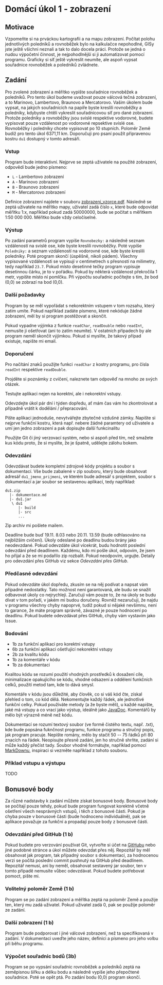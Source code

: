 # Domácí úkol 1 - zobrazení

## Motivace
Vzpomeňte si na prváckou kartografii a na mapu zobrazení. Počítat polohu
jednotlivých poledníků a rovnoběžek bylo na kalkulačce nepohodlné, GISy jste
ještě všichni neznali a tak to dalo docela práci. Protože se jedná o nudou
výpočetní činnost, je nejpohodlnější si ji automatizovat pomocí programu.
Graficky si síť ještě vykreslit neumíte, ale aspoň vypsat souřadnice rovnoběžek
a poledníků zvládnete.

## Zadání
Pro zvolené zobrazení a měřítko vypište souřadnice rovnoběžek a poledníků.
Pro tento úkol budeme uvažovat pouze válcová tečná zobrazení, a to Marinovo,
Lambertovo, Braunovo a Mercatorovo. Vašim úkolem bude vypsat, na jakých
souřadnicích na papíře byste kreslili rovnoběžky a poledníky, kdybyste chtěli
vykreslit souřadnicovou síť pro dané zobrazení. Protože poledníky a rovnoběžky
jsou svislé respektive vodorovné, budete vypisovat pouze vzdálenost po vodorovné
repsektive svislé ose. Rovnoběžky i poledníky chcete vypisovat po 10 stupních.
Poloměr Země budiž pro tento úkol 6371,11 km.
Doporučuji pro psaní použít připravenou kostru `du1` dostupný v tomto adresáři.

### Vstup
Program bude interaktivní. Nejprve se zeptá uživatele na použité zobrazení,
odpovědí bude jedno písmeno: 
- `L` - Lambertovo zobrazení
- `A` - Marinovo zobrazení 
- `B` - Braunovo zobrazení 
- `M` - Mercatorovo zobrazení 

Definice zobrazení najdete v souboru [zobrazeni_vzorce.pdf](zobrazeni_vzorce.pdf).
Následně se zeptá uživatele na měřítko mapy, uživatel zadá číslo `x`, které bude
odpovídat měřítku 1:x, například pokud zadá 50000000, bude se počítat s měřítkem
1:50 000 000. Měřítko bude vždy celočíselné.

### Výstup
Po zadání parametrů program vypíše `Rovnobezky:` a následně seznam vzdáleností
na svislé ose, kde byste kreslili rovnoběžky. 
Poté vypíše `Poledniky:` a seznam vzdáleností na vodorovné ose, kde byste
kreslili poledníky. Poté program skončí (úspěšně, nikoli pádem).
Všechny vypisované vzdálenosti se vypisují v centimetrech s přesností na
milimetry, tedy například `23.7`. Pokud místo desetinné tečky program vypisuje
desetinnou čárku, je to v pořádku.
Pokud by některá vzdálenost překročila 1 metr, vypište místo ní pomlčku.
Při výpočtu souřadnic počítejte s tím, že bod (0,0) se zobrazí na bod (0,0). 

### Další požadavky
Program by se měl vypořádat s nekorektním vstupem v tom rozsahu, který zatím
umíte. Pokud například zadáte písmeno, které nekóduje žádné zobrazení, měl by
si program postěžovat a skončit.

Pokud vypadne výjimka z funkce `readChar`, `readDouble` nebo `readInt`, nemusíte
ji ošetřovat (ani to zatím neumíte). V ostatních případech by ale program neměl
skončit výjimkou. Pokud si myslíte, že takový případ existuje, napište mi email.

### Doporučení
Pro načítání znaků použijte funkci `readChar` z kostry programu, pro čísla
`readInt` respektive `readDouble`. 

Projděte si poznámky z cvičení, naleznete tam odpověď na mnoho ze svých otázek.

Testujte aplikaci nejen na korektní, ale i nekorektní vstupy.

Odevzdejte úkol pár dní i týden dopředu, ať mám čas vám ho zkontrolovat a případně
vrátit k dodělání / přepracování. 

Pište aplikaci jednoduše, nevytvářejte zbytečné vzdušné zámky. Napište si
nejprve funkční kostru, která např. nebere žádné paramtery od uživatele a umí
jen jedno zobrazení a pak dopisujte další funkcinalitu

Použijte Git či jiný verzovací systém, nebo si aspoň před tím, než smažete kus
kódu proto, že si myslíte, že je špatně, udělejte zálohu bokem.

### Odevzdání
Odevzdávat budete kompletní zdrojové kódy projektu a soubor s dokumentací. Vše
bude zabalené v zip souboru, který bude obsahovat adresář `du1_jmeno_prijmeni`,
ve kterém bude adresář s projektem, soubor s dokumentací a jar soubor se
sestavenou aplikací, tedy například:
```
du1.zip
  |- dokumentace.md
  |- du1.jar
   \ du1
      |- build
      |- src
      ...  
```
Zip archiv mi pošlete mailem. 

Deadline bude buď 19.11. 8.03 nebo 20.11. 13.59 (bude odhlasováno na nejbližším
cvičení). Úkoly odeslané po deadlinu budou brány jako neodevzdané. Pokud
odevzdáte úkol vícekrát, budu hodnotit poslední odevzdání před deadlinem.
Každému, kdo mi pošle úkol, odpovím, že jsem ho přijal a že se mi podařilo zip
rozbalit. Pokud neodpovím, urgujte. Detaily pro odevzdání přes
GitHub viz sekce *Odevzdání přes GitHub*.


### Předčasné odevzdání
Pokud odevzdáte úkol dopředu, zkusím se na něj podívat a napsat vám případné
nedostatky. Tato možnost není garantovaná, ale budu se snažit odbavovat úkoly co
nejrychleji. Zaručuji vám pouze to, že na úkoly se budu dívat v tom pořadí, v
jakém mi budou doručeny. Rovněž nezaručuji, že najdu v programu všechny chyby
napoprvé, tudíž pokud si nějaké nevšimnu, není to garance, že máte program
správně, závazné je pouze hodnocení po deadlinu. Pokud budete odevzdávat přes
GitHub, chyby vám vystavím jako Issue. 

### Bodování
- 1b za funkční aplikaci pro korektní vstupy
- 6b za funkční aplikaci ošetřující nekorektní vstupy
- 2b za kvalitu kódu
- 1b za komentáře v kódu
- 1b za dokumentaci

Kvalitou kódu se rozumí použití vhodných prostředků k dosažení cíle,
minimalizace opakujícího se kódu, vhodné odsazení a oddělení funkčních celků,
použití metod tam, kde to dává smysl.

Komentáře v kódu jsou důležité, aby člověk, co si váš kód čte, získal přehled o
tom, co kód dělá. Nekomentujte každý řádek, ale jednotlivé funkční celky. Pokud
používáte metody (a že byste měli), u každé napište, jaké má vstupy a co vrací
jako výstup, ideálně jako
[JavaDoc](http://www.oracle.com/technetwork/articles/java/index-137868.html).
Komentářů by mělo být výrazně méně než kódu.

Dokumentací se rozumí textový soubor (ve formě čistého textu, např. .txt), kde
bude popsána fuknčnost programu, funkce programu a stručný popis, jak program
pracuje. Nepište romány, mělo by stačit 50 -- 75 řádků při 80 znacích na řádek.
Neopisujte přesně zadání, jen ho stručně shrňte, zadání si může každý přečíst
tady. Soubor vhodně formátujte, například pomocí
[MarkDownu](https://github.com/adam-p/markdown-here/wiki/Markdown-Cheatsheet),
inspiraci si vezměte například z tohoto souboru.

### Příklad vstupu a výstupu
TODO


## Bonusové body

Za různé nadstavby k zadání můžete získat bonusové body. Bonusové body se
počítají pouze tehdy, pokud bude program fungovat korektně včetně ošetření
všech nesprávných vstupů, i těch z bonusové části. Pokud je chyba pouze v
bonusové části (bude hodnoceno individuálně), pak se aplikace považuje za
funkční a propadají pouze body z bonusové části.

### Odevzdání před GitHub (1 b)

Pokud budete pro verzování používat Git, vytvořte si účet na
[GitHubu](https://github.com) nebo jiné
podobné stránce a úkol můžete odevzdat přes něj. Repozitář by měl obsahovat jak
program, tak případný soubor s dokumentací, za hodnocenou verzi se počítá
poslední commit pushnutý na GitHub před deadlinem. Repozitář nemusí, ani by
neměl, obsahovat sestavený jar soubor, ten v tomto případě nemusíte vůbec
odevzdávat. Pokud budete potřebovat pomoct, pište mi.

### Volitelný poloměr Země (1 b)

Program se po zadání zobrazení a měřítka zeptá na poloměr Země a použije ten,
který mu zadá uživatel. Pokud uživatel zadá 0, pak se použije poloměr ze zadání.

### Další zobrazení (1 b)

Program bude podporovat i jiné válcové zobrazení, než ta specifikovaná v zadání.
V dokumentaci uveďte jeho název, definici a písmeno pro jeho volbu při běhu
programu. 

### Výpočet souřadnic bodů (3b)

Program se po vypsání souřadnic rovnoběžek a poledníků zeptá na zeměpisnou šířku
a délku bodu a následně vypíše jeho přepočtené souřadnice. Poté se opět ptá. Po
zadání bodu (0,0) program skončí.
